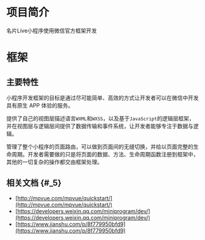 # 项目简介

名片Live小程序使用微信官方框架开发

# **框架**

## 主要特性

小程序开发框架的目标是通过尽可能简单、高效的方式让开发者可以在微信中开发具有原生 APP 体验的服务。

提供了自己的视图层描述语言`WXML`和`WXSS`，以及基于`JavaScript`的逻辑层框架，并在视图层与逻辑层间提供了数据传输和事件系统，让开发者能够专注于数据与逻辑。

管理了整个小程序的页面路由，可以做到页面间的无缝切换，并给以页面完整的生命周期。开发者需要做的只是将页面的数据、方法、生命周期函数注册到框架中，其他的一切复杂的操作都交由框架处理。

## 相关文档 {#_5}

* [http://mpvue.com/mpvue/quickstart/](http://mpvue.com/mpvue/quickstart/)
* [https://developers.weixin.qq.com/miniprogram/dev/](https://developers.weixin.qq.com/miniprogram/dev/)
* [https://www.jianshu.com/p/8f779950bfd9](https://www.jianshu.com/p/8f779950bfd9)



